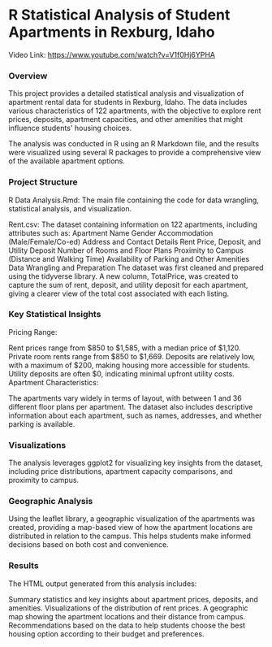 # R Statistical Analysis of Student Apartments in Rexburg, Idaho

Video Link: https://www.youtube.com/watch?v=V1f0Hj6YPHA

### Overview

This project provides a detailed statistical analysis and visualization of apartment rental data for students in Rexburg, Idaho. The data includes various characteristics of 122 apartments, with the objective to explore rent prices, deposits, apartment capacities, and other amenities that might influence students' housing choices.

The analysis was conducted in R using an R Markdown file, and the results were visualized using several R packages to provide a comprehensive view of the available apartment options.

### Project Structure

R Data Analysis.Rmd: The main file containing the code for data wrangling, statistical analysis, and visualization.

Rent.csv: The dataset containing information on 122 apartments, including attributes such as:
Apartment Name
Gender Accommodation (Male/Female/Co-ed)
Address and Contact Details
Rent Price, Deposit, and Utility Deposit
Number of Rooms and Floor Plans
Proximity to Campus (Distance and Walking Time)
Availability of Parking and Other Amenities
Data Wrangling and Preparation
The dataset was first cleaned and prepared using the tidyverse library. A new column, TotalPrice, was created to capture the sum of rent, deposit, and utility deposit for each apartment, giving a clearer view of the total cost associated with each listing.

### Key Statistical Insights

Pricing Range:

Rent prices range from $850 to $1,585, with a median price of $1,120.
Private room rents range from $850 to $1,669.
Deposits are relatively low, with a maximum of $200, making housing more accessible for students.
Utility deposits are often $0, indicating minimal upfront utility costs.
Apartment Characteristics:

The apartments vary widely in terms of layout, with between 1 and 36 different floor plans per apartment.
The dataset also includes descriptive information about each apartment, such as names, addresses, and whether parking is available.

### Visualizations

The analysis leverages ggplot2 for visualizing key insights from the dataset, including price distributions, apartment capacity comparisons, and proximity to campus.

### Geographic Analysis

Using the leaflet library, a geographic visualization of the apartments was created, providing a map-based view of how the apartment locations are distributed in relation to the campus. This helps students make informed decisions based on both cost and convenience.

### Results

The HTML output generated from this analysis includes:

Summary statistics and key insights about apartment prices, deposits, and amenities.
Visualizations of the distribution of rent prices.
A geographic map showing the apartment locations and their distance from campus.
Recommendations based on the data to help students choose the best housing option according to their budget and preferences.